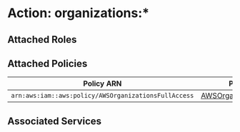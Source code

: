 # Action: organizations:*

## Attached Roles

## Attached Policies

| Policy ARN | Policy Name |
|------------|-------------|
| `arn:aws:iam::aws:policy/AWSOrganizationsFullAccess` | [AWSOrganizationsFullAccess](../policies.md#awsorganizationsfullaccess) |

## Associated Services

